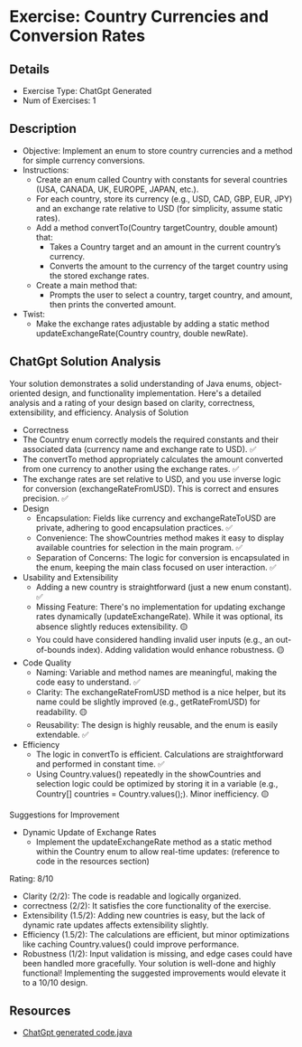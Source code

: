 # Exercise: Country Currencies and Conversion Rates

## Details
- Exercise Type: ChatGpt Generated
- Num of Exercises: 1

## Description
- Objective: Implement an enum to store country currencies and a method for simple currency conversions.
- Instructions:
  - Create an enum called Country with constants for several countries (USA, CANADA, UK, EUROPE, JAPAN, etc.).
  - For each country, store its currency (e.g., USD, CAD, GBP, EUR, JPY) and an exchange rate relative to USD (for simplicity, assume static rates).
  - Add a method convertTo(Country targetCountry, double amount) that:
    - Takes a Country target and an amount in the current country’s currency.
    - Converts the amount to the currency of the target country using the stored exchange rates.
  - Create a main method that:
    - Prompts the user to select a country, target country, and amount, then prints the converted amount.
- Twist:
  - Make the exchange rates adjustable by adding a static method updateExchangeRate(Country country, double newRate).

## ChatGpt Solution Analysis
Your solution demonstrates a solid understanding of Java enums, object-oriented design, and functionality implementation. Here's a detailed analysis and a rating of your design based on clarity, correctness, extensibility, and efficiency.
Analysis of Solution
- Correctness
 - The Country enum correctly models the required constants and their associated data (currency name and exchange rate to USD). ✅
  - The convertTo method appropriately calculates the amount converted from one currency to another using the exchange rates. ✅
  - The exchange rates are set relative to USD, and you use inverse logic for conversion (exchangeRateFromUSD). This is correct and ensures precision. ✅
- Design
  - Encapsulation: Fields like currency and exchangeRateToUSD are private, adhering to good encapsulation practices. ✅
  - Convenience: The showCountries method makes it easy to display available countries for selection in the main program. ✅
  - Separation of Concerns: The logic for conversion is encapsulated in the enum, keeping the main class focused on user interaction. ✅
- Usability and Extensibility
  - Adding a new country is straightforward (just a new enum constant). ✅
  - Missing Feature: There's no implementation for updating exchange rates dynamically (updateExchangeRate). While it was optional, its absence slightly reduces extensibility. 🟡
  - You could have considered handling invalid user inputs (e.g., an out-of-bounds index). Adding validation would enhance robustness. 🟡
- Code Quality
  - Naming: Variable and method names are meaningful, making the code easy to understand. ✅
  - Clarity: The exchangeRateFromUSD method is a nice helper, but its name could be slightly improved (e.g., getRateFromUSD) for readability. 🟡
  - Reusability: The design is highly reusable, and the enum is easily extendable. ✅
- Efficiency
  - The logic in convertTo is efficient. Calculations are straightforward and performed in constant time. ✅
  - Using Country.values() repeatedly in the showCountries and selection logic could be optimized by storing it in a variable (e.g., Country[] countries = Country.values();). Minor inefficiency. 🟡

Suggestions for Improvement
- Dynamic Update of Exchange Rates
  - Implement the updateExchangeRate method as a static method within the Country enum to allow real-time updates: (reference to code in the resources section)

Rating: 8/10
- Clarity (2/2): The code is readable and logically organized.
- correctness (2/2): It satisfies the core functionality of the exercise.
- Extensibility (1.5/2): Adding new countries is easy, but the lack of dynamic rate updates affects extensibility slightly.
- Efficiency (1.5/2): The calculations are efficient, but minor optimizations like caching Country.values() could improve performance.
- Robustness (1/2): Input validation is missing, and edge cases could have been handled more gracefully.
Your solution is well-done and highly functional! Implementing the suggested improvements would elevate it to a 10/10 design.

## Resources
- [ChatGpt generated code.java](resources/ChatGpt%20Generated%20code.java)